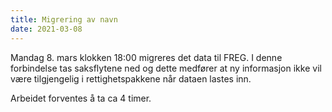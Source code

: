 ```yaml
---
title: Migrering av navn
date: 2021-03-08
---
```


Mandag 8. mars klokken 18:00 migreres det data til FREG. I denne forbindelse tas saksflytene ned og dette medfører at ny informasjon ikke vil være tilgjengelig i rettighetspakkene når dataen lastes inn. 


Arbeidet forventes å ta ca 4 timer.  
